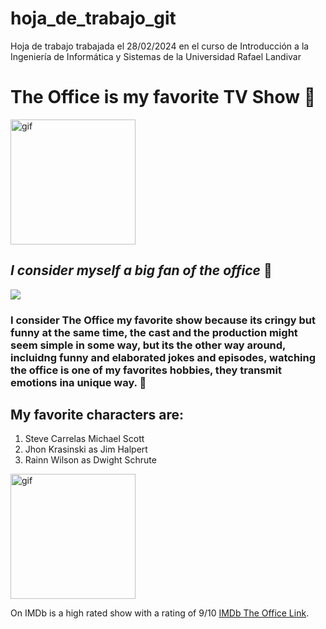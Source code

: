 # hoja_de_trabajo_git
 Hoja de trabajo trabajada el 28/02/2024 en el curso de Introducción a la Ingeniería de Informática y Sistemas de la Universidad Rafael Landivar

# The Office is my favorite TV Show :luggage:

<img src='https://media.giphy.com/media/BpGWitbFZflfSUYuZ9/giphy.gif?cid=790b7611gu4qmdfxtc9e8kdvqhj8fo43jpzj1bqknltnya61&ep=v1_gifs_search&rid=giphy.gif&ct=g' alt='gif' height='200'>

## _I consider myself a big fan of the office_ :star_struck:

![](https://github.com/derekCmorales/hoja_de_trabajo_git/blob/main/the-office.jpg)


### I consider The Office my favorite show because its cringy but funny at the same time, the cast and the production might seem simple in some way, but its the other way around, incluidng funny and elaborated jokes and episodes, watching the office is one of my favorites hobbies, they transmit emotions ina unique way. :thought_balloon:

## My favorite characters are: 

1. Steve Carrelas Michael Scott
2. Jhon Krasinski as Jim Halpert
3. Rainn Wilson as Dwight Schrute

<img src='https://media.giphy.com/media/v1.Y2lkPTc5MGI3NjExZ3U0cW1kZnh0YzllOGtkdnFoajhmbzQzanB6ajFicWtubHRueWE2MSZlcD12MV9naWZzX3NlYXJjaCZjdD1n/IwAZ6dvvvaTtdI8SD5/giphy.gif' alt='gif' height='200'>
   

On IMDb is a high rated show with a rating of 9/10 [IMDb The Office Link](https://www.imdb.com/title/tt0386676/).
